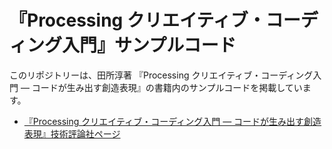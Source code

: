 # 『Processing クリエイティブ・コーディング入門』サンプルコード

このリポジトリーは、田所淳著 『Processing クリエイティブ・コーディング入門 ― コードが生み出す創造表現』の書籍内のサンプルコードを掲載しています。

- [『Processing クリエイティブ・コーディング入門 ― コードが生み出す創造表現』技術評論社ページ](http://gihyo.jp/book/2017/978-4-7741-8867-6)
